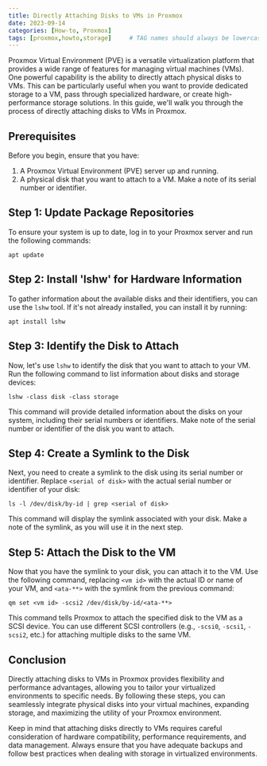 ```yaml
---
title: Directly Attaching Disks to VMs in Proxmox
date: 2023-09-14
categories: [How-to, Proxmox]
tags: [proxmox,howto,storage]     # TAG names should always be lowercase
---
```


Proxmox Virtual Environment (PVE) is a versatile virtualization platform that provides a wide range of features for managing virtual machines (VMs). One powerful capability is the ability to directly attach physical disks to VMs. This can be particularly useful when you want to provide dedicated storage to a VM, pass through specialized hardware, or create high-performance storage solutions. In this guide, we'll walk you through the process of directly attaching disks to VMs in Proxmox.

## Prerequisites

Before you begin, ensure that you have:

1. A Proxmox Virtual Environment (PVE) server up and running.
2. A physical disk that you want to attach to a VM. Make a note of its serial number or identifier.

## Step 1: Update Package Repositories

To ensure your system is up to date, log in to your Proxmox server and run the following commands:

```shell
apt update
```

## Step 2: Install 'lshw' for Hardware Information

To gather information about the available disks and their identifiers, you can use the `lshw` tool. If it's not already installed, you can install it by running:

```shell
apt install lshw
```

## Step 3: Identify the Disk to Attach

Now, let's use `lshw` to identify the disk that you want to attach to your VM. Run the following command to list information about disks and storage devices:

```shell
lshw -class disk -class storage
```

This command will provide detailed information about the disks on your system, including their serial numbers or identifiers. Make note of the serial number or identifier of the disk you want to attach.

## Step 4: Create a Symlink to the Disk

Next, you need to create a symlink to the disk using its serial number or identifier. Replace `<serial of disk>` with the actual serial number or identifier of your disk:

```shell
ls -l /dev/disk/by-id | grep <serial of disk>
```

This command will display the symlink associated with your disk. Make a note of the symlink, as you will use it in the next step.

## Step 5: Attach the Disk to the VM

Now that you have the symlink to your disk, you can attach it to the VM. Use the following command, replacing `<vm id>` with the actual ID or name of your VM, and `<ata-**>` with the symlink from the previous command:

```shell
qm set <vm id> -scsi2 /dev/disk/by-id/<ata-**>
```

This command tells Proxmox to attach the specified disk to the VM as a SCSI device. You can use different SCSI controllers (e.g., `-scsi0`, `-scsi1`, `-scsi2`, etc.) for attaching multiple disks to the same VM.

## Conclusion

Directly attaching disks to VMs in Proxmox provides flexibility and performance advantages, allowing you to tailor your virtualized environments to specific needs. By following these steps, you can seamlessly integrate physical disks into your virtual machines, expanding storage, and maximizing the utility of your Proxmox environment.

Keep in mind that attaching disks directly to VMs requires careful consideration of hardware compatibility, performance requirements, and data management. Always ensure that you have adequate backups and follow best practices when dealing with storage in virtualized environments.